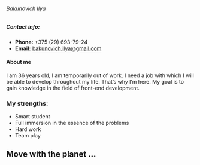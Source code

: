 ###### Bakunovich Ilya

##### Contact info:

* **Phone:** +375 (29) 693-79-24
* **Email:** bakunovich.ilya@gmail.com

#### About me

I am 36 years old, I am temporarily out of work. I need a job with which I will be able to develop throughout my life. That’s why I’m here. My goal is to gain knowledge in the field of front-end development.

### My strengths:
- Smart student
- Full immersion in the essence of the problems
- Hard work
- Team play

## Move with the planet ...
